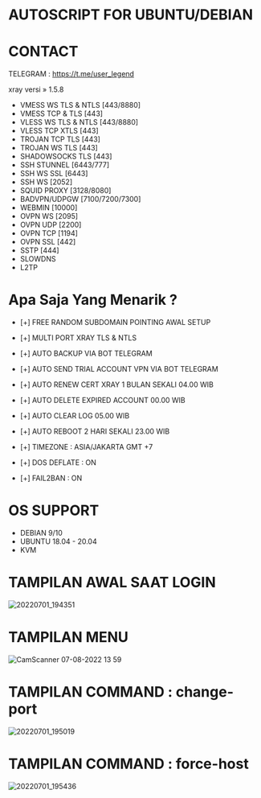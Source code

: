 # AUTOSCRIPT FOR UBUNTU/DEBIAN

# CONTACT
TELEGRAM : https://t.me/user_legend

xray versi » 1.5.8
 + VMESS WS TLS &amp; NTLS [443/8880]
 + VMESS TCP &amp; TLS [443]
 + VLESS WS TLS &amp; NTLS [443/8880]
 + VLESS TCP XTLS [443]
 + TROJAN TCP TLS [443]
 + TROJAN WS TLS [443]
 + SHADOWSOCKS TLS [443]
 + SSH STUNNEL [6443/777]
 + SSH WS SSL [6443]
 + SSH WS [2052]
 + SQUID PROXY [3128/8080]
 + BADVPN/UDPGW [7100/7200/7300]
 + WEBMIN [10000]
 + OVPN WS [2095]
 + OVPN UDP [2200]
 + OVPN TCP [1194]
 + OVPN SSL [442]
 + SSTP [444]
 + SLOWDNS
 + L2TP


# Apa Saja Yang Menarik ?

- [+] FREE RANDOM SUBDOMAIN POINTING AWAL SETUP

- [+] MULTI PORT XRAY TLS & NTLS

- [+] AUTO BACKUP VIA BOT TELEGRAM

- [+] AUTO SEND TRIAL ACCOUNT VPN VIA BOT TELEGRAM

- [+] AUTO RENEW CERT XRAY 1 BULAN SEKALI 04.00 WIB

- [+] AUTO DELETE EXPIRED ACCOUNT 00.00 WIB

- [+] AUTO CLEAR LOG 05.00 WIB

- [+] AUTO REBOOT 2 HARI SEKALI 23.00 WIB

- [+] TIMEZONE : ASIA/JAKARTA GMT +7

- [+] DOS DEFLATE : ON

- [+] FAIL2BAN : ON
 
# OS SUPPORT
- DEBIAN 9/10
- UBUNTU 18.04 - 20.04
- KVM

# TAMPILAN AWAL SAAT LOGIN
![20220701_194351](https://user-images.githubusercontent.com/107354006/176888293-f1f67685-8eb1-4ae2-b8d1-57782483fecc.jpg)

# TAMPILAN MENU
![CamScanner 07-08-2022 13 59](https://user-images.githubusercontent.com/107354006/177927312-dd3fb7a5-fe7d-4413-91a8-1b130cb48322.jpg)

# TAMPILAN COMMAND : change-port
![20220701_195019](https://user-images.githubusercontent.com/107354006/176889171-40656165-1611-4282-ba1a-426ad395d1f1.jpg)

# TAMPILAN COMMAND : force-host
![20220701_195436](https://user-images.githubusercontent.com/107354006/176889706-414ebd37-765e-4096-853b-6d7e82d445f9.jpg)
